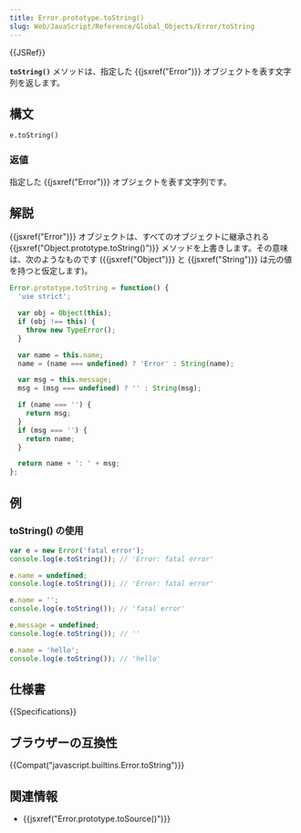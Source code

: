 ```yaml
---
title: Error.prototype.toString()
slug: Web/JavaScript/Reference/Global_Objects/Error/toString
---
```


{{JSRef}}

**`toString()`** メソッドは、指定した {{jsxref("Error")}} オブジェクトを表す文字列を返します。

## 構文

```
e.toString()
```

### 返値

指定した {{jsxref("Error")}} オブジェクトを表す文字列です。

## 解説

{{jsxref("Error")}} オブジェクトは、すべてのオブジェクトに継承される {{jsxref("Object.prototype.toString()")}} メソッドを上書きします。その意味は、次のようなものです ({{jsxref("Object")}} と {{jsxref("String")}} は元の値を持つと仮定します)。

```js
Error.prototype.toString = function() {
  'use strict';

  var obj = Object(this);
  if (obj !== this) {
    throw new TypeError();
  }

  var name = this.name;
  name = (name === undefined) ? 'Error' : String(name);

  var msg = this.message;
  msg = (msg === undefined) ? '' : String(msg);

  if (name === '') {
    return msg;
  }
  if (msg === '') {
    return name;
  }

  return name + ': ' + msg;
};
```

## 例

### toString() の使用

```js
var e = new Error('fatal error');
console.log(e.toString()); // 'Error: fatal error'

e.name = undefined;
console.log(e.toString()); // 'Error: fatal error'

e.name = '';
console.log(e.toString()); // 'fatal error'

e.message = undefined;
console.log(e.toString()); // ''

e.name = 'hello';
console.log(e.toString()); // 'hello'
```

## 仕様書

{{Specifications}}

## ブラウザーの互換性

{{Compat("javascript.builtins.Error.toString")}}

## 関連情報

- {{jsxref("Error.prototype.toSource()")}}
